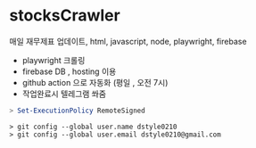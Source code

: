 # stocksCrawler
매일 재무제표 업데이트, html, javascript, node, playwright, firebase
- playwright 크롤링
- firebase DB , hosting 이용
- github action 으로 자동화 (평일 , 오전 7시)
- 작업완료시 텔레그램 쏴줌
  
```powershell
> Set-ExecutionPolicy RemoteSigned
```

```console
> git config --global user.name dstyle0210
> git config --global user.email dstyle0210@gmail.com
```
